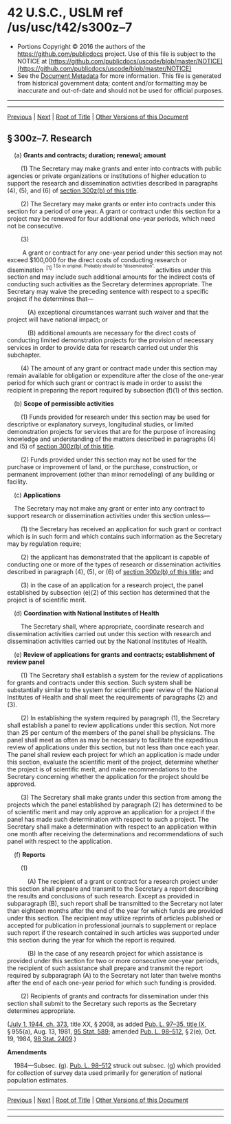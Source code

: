 ---
---

# 42 U.S.C., USLM ref /us/usc/t42/s300z–7

* Portions Copyright © 2016 the authors of the https://github.com/publicdocs project.
  Use of this file is subject to the NOTICE at [https://github.com/publicdocs/uscode/blob/master/NOTICE](https://github.com/publicdocs/uscode/blob/master/NOTICE)
* See the [Document Metadata](././../../../../..//README.md) for more information.
  This file is generated from historical government data; content and/or formatting may be inaccurate and out-of-date and should not be used for official purposes.

----------
----------

[Previous](./../../../../..//us/usc/t42/ch6A/schXVIII/m__us_usc_t42_s300z–6.md) | [Next](./../../../../..//us/usc/t42/ch6A/schXVIII/m__us_usc_t42_s300z–8.md) | [Root of Title](./../../../../../) | [Other Versions of this Document](https://publicdocs.github.io/go/links?ns=uslm&ref=%2Fus%2Fusc%2Ft42%2Fs300z%E2%80%937)

## § 300z–7. Research

    (a) __Grants and contracts; duration; renewal; amount__ 

        (1) The Secretary may make grants and enter into contracts with public agencies or private organizations or institutions of higher education to support the research and dissemination activities described in paragraphs (4), (5), and (6) of [section 300z(b) of this title][/us/usc/t42/s300z/b].

        (2) The Secretary may make grants or enter into contracts under this section for a period of one year. A grant or contract under this section for a project may be renewed for four additional one-year periods, which need not be consecutive.

        (3)

         A grant or contract for any one-year period under this section may not exceed $100,000 for the direct costs of conducting research or disemination  <sup>\[1\]</sup>  <sup><sup> 1 So in original. Probably should be “dissemination”. </sup></sup>  activities under this section and may include such additional amounts for the indirect costs of conducting such activities as the Secretary determines appropriate. The Secretary may waive the preceding sentence with respect to a specific project if he determines that—

            (A) exceptional circumstances warrant such waiver and that the project will have national impact; or

            (B) additional amounts are necessary for the direct costs of conducting limited demonstration projects for the provision of necessary services in order to provide data for research carried out under this subchapter.

        (4) The amount of any grant or contract made under this section may remain available for obligation or expenditure after the close of the one-year period for which such grant or contract is made in order to assist the recipient in preparing the report required by subsection (f)(1) of this section.

    (b) __Scope of permissible activities__ 

        (1) Funds provided for research under this section may be used for descriptive or explanatory surveys, longitudinal studies, or limited demonstration projects for services that are for the purpose of increasing knowledge and understanding of the matters described in paragraphs (4) and (5) of [section 300z(b) of this title][/us/usc/t42/s300z/b].

        (2) Funds provided under this section may not be used for the purchase or improvement of land, or the purchase, construction, or permanent improvement (other than minor remodeling) of any building or facility.

    (c) __Applications__ 

    The Secretary may not make any grant or enter into any contract to support research or dissemination activities under this section unless—

        (1) the Secretary has received an application for such grant or contract which is in such form and which contains such information as the Secretary may by regulation require;

        (2) the applicant has demonstrated that the applicant is capable of conducting one or more of the types of research or dissemination activities described in paragraph (4), (5), or (6) of [section 300z(b) of this title][/us/usc/t42/s300z/b]; and

        (3) in the case of an application for a research project, the panel established by subsection (e)(2) of this section has determined that the project is of scientific merit.

    (d) __Coordination with National Institutes of Health__ 

        The Secretary shall, where appropriate, coordinate research and dissemination activities carried out under this section with research and dissemination activities carried out by the National Institutes of Health.

    (e) __Review of applications for grants and contracts; establishment of review panel__ 

        (1) The Secretary shall establish a system for the review of applications for grants and contracts under this section. Such system shall be substantially similar to the system for scientific peer review of the National Institutes of Health and shall meet the requirements of paragraphs (2) and (3).

        (2) In establishing the system required by paragraph (1), the Secretary shall establish a panel to review applications under this section. Not more than 25 per centum of the members of the panel shall be physicians. The panel shall meet as often as may be necessary to facilitate the expeditious review of applications under this section, but not less than once each year. The panel shall review each project for which an application is made under this section, evaluate the scientific merit of the proj­ect, determine whether the project is of scientific merit, and make recommendations to the Secretary concerning whether the application for the project should be approved.

        (3) The Secretary shall make grants under this section from among the projects which the panel established by paragraph (2) has determined to be of scientific merit and may only approve an application for a project if the panel has made such determination with respect to such a project. The Secretary shall make a determination with respect to an application within one month after receiving the determinations and recommendations of such panel with respect to the application.

    (f) __Reports__ 

        (1)

            (A) The recipient of a grant or contract for a research project under this section shall prepare and transmit to the Secretary a report describing the results and conclusions of such research. Except as provided in subparagraph (B), such report shall be transmitted to the Secretary not later than eighteen months after the end of the year for which funds are provided under this section. The recipient may utilize reprints of articles published or accepted for publication in professional journals to supplement or replace such report if the research contained in such articles was supported under this section during the year for which the report is required.

            (B) In the case of any research project for which assistance is provided under this section for two or more consecutive one-year periods, the recipient of such assistance shall prepare and transmit the report required by subparagraph (A) to the Secretary not later than twelve months after the end of each one-year period for which such funding is provided.

        (2) Recipients of grants and contracts for dissemination under this section shall submit to the Secretary such reports as the Secretary determines appropriate.

([July 1, 1944, ch. 373][/us/act/1944-07-01/ch373], title XX, § 2008, as added [Pub. L. 97–35, title IX][/us/pl/97/35/tIX], § 955(a), Aug. 13, 1981, [95 Stat. 589][/us/stat/95/589]; amended [Pub. L. 98–512][/us/pl/98/512], § 2(e), Oct. 19, 1984, [98 Stat. 2409][/us/stat/98/2409].)

 __Amendments__ 

    1984—Subsec. (g). [Pub. L. 98–512][/us/pl/98/512] struck out subsec. (g) which provided for collection of survey data used primarily for generation of national population estimates.

----------

[Previous](./../../../../..//us/usc/t42/ch6A/schXVIII/m__us_usc_t42_s300z–6.md) | [Next](./../../../../..//us/usc/t42/ch6A/schXVIII/m__us_usc_t42_s300z–8.md) | [Root of Title](./../../../../../) | [Other Versions of this Document](https://publicdocs.github.io/go/links?ns=uslm&ref=%2Fus%2Fusc%2Ft42%2Fs300z%E2%80%937)

----------
----------

[/us/usc/t42/s300z/b]: https://publicdocs.github.io/go/links?ns=uslm&ref=%2Fus%2Fusc%2Ft42%2Fs300z%2Fb
[/us/usc/t42/s300z/b]: https://publicdocs.github.io/go/links?ns=uslm&ref=%2Fus%2Fusc%2Ft42%2Fs300z%2Fb
[/us/usc/t42/s300z/b]: https://publicdocs.github.io/go/links?ns=uslm&ref=%2Fus%2Fusc%2Ft42%2Fs300z%2Fb
[/us/act/1944-07-01/ch373]: https://publicdocs.github.io/go/links?ns=uslm&ref=%2Fus%2Fact%2F1944-07-01%2Fch373
[/us/pl/97/35/tIX]: https://publicdocs.github.io/go/links?ns=uslm&ref=%2Fus%2Fpl%2F97%2F35%2FtIX
[/us/stat/95/589]: https://publicdocs.github.io/go/links?ns=uslm&ref=%2Fus%2Fstat%2F95%2F589
[/us/pl/98/512]: https://publicdocs.github.io/go/links?ns=uslm&ref=%2Fus%2Fpl%2F98%2F512
[/us/stat/98/2409]: https://publicdocs.github.io/go/links?ns=uslm&ref=%2Fus%2Fstat%2F98%2F2409
[/us/pl/98/512]: https://publicdocs.github.io/go/links?ns=uslm&ref=%2Fus%2Fpl%2F98%2F512


